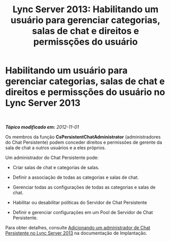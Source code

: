 ﻿---
title: 'Lync Server 2013: Habilitando um usuário para gerenciar categorias, salas de chat e direitos e permissções do usuário'
TOCTitle: Habilitando um usuário para gerenciar categorias, salas de chat e direitos e permissções do usuário
ms:assetid: 6c551be3-bc74-4d0e-9008-ddfabd86e940
ms:mtpsurl: https://technet.microsoft.com/pt-br/library/JJ215876(v=OCS.15)
ms:contentKeyID: 49307022
ms.date: 05/19/2016
mtps_version: v=OCS.15
ms.translationtype: HT
---

# Habilitando um usuário para gerenciar categorias, salas de chat e direitos e permissções do usuário no Lync Server 2013

 

_**Tópico modificado em:** 2012-11-01_

Os membros da função **CsPersistentChatAdministrator** (administradores do Chat Persistente) podem conceder direitos e permissões de gerente da sala de chat a outros usuários e a eles próprios.

Um administrador do Chat Persistente pode:

  - Criar salas de chat e categorias de salas.

  - Definir a associação de todas as categorias e salas de chat.

  - Gerenciar todas as configurações de todas as categorias e salas de chat.

  - Habilitar ou desabilitar políticas do Servidor de Chat Persistente

  - Definir e gerenciar configurações em um Pool de Servidor de Chat Persistente.

Para obter detalhes, consulte [Adicionando um administrador de Chat Persistente no Lync Server 2013](lync-server-2013-adding-a-persistent-chat-administrator.md) na documentação de Implantação.


